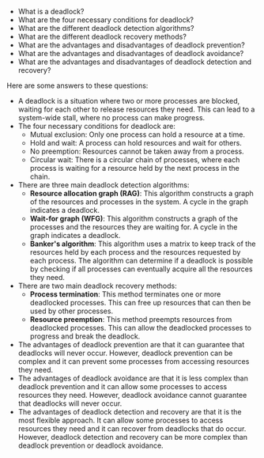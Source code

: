 - What is a deadlock?
- What are the four necessary conditions for deadlock?
- What are the different deadlock detection algorithms?
- What are the different deadlock recovery methods?
- What are the advantages and disadvantages of deadlock prevention?
- What are the advantages and disadvantages of deadlock avoidance?
- What are the advantages and disadvantages of deadlock detection and recovery?

Here are some answers to these questions:

- A deadlock is a situation where two or more processes are blocked, waiting for each other to release resources they need. This can lead to a system-wide stall, where no process can make progress.
- The four necessary conditions for deadlock are:
    - Mutual exclusion: Only one process can hold a resource at a time.
    - Hold and wait: A process can hold resources and wait for others.
    - No preemption: Resources cannot be taken away from a process.
    - Circular wait: There is a circular chain of processes, where each process is waiting for a resource held by the next process in the chain.
- There are three main deadlock detection algorithms:
    - **Resource allocation graph (RAG)**: This algorithm constructs a graph of the resources and processes in the system. A cycle in the graph indicates a deadlock.
    - **Wait-for graph (WFG)**: This algorithm constructs a graph of the processes and the resources they are waiting for. A cycle in the graph indicates a deadlock.
    - **Banker's algorithm**: This algorithm uses a matrix to keep track of the resources held by each process and the resources requested by each process. The algorithm can determine if a deadlock is possible by checking if all processes can eventually acquire all the resources they need.
- There are two main deadlock recovery methods:
    - **Process termination**: This method terminates one or more deadlocked processes. This can free up resources that can then be used by other processes.
    - **Resource preemption**: This method preempts resources from deadlocked processes. This can allow the deadlocked processes to progress and break the deadlock.
- The advantages of deadlock prevention are that it can guarantee that deadlocks will never occur. However, deadlock prevention can be complex and it can prevent some processes from accessing resources they need.
- The advantages of deadlock avoidance are that it is less complex than deadlock prevention and it can allow some processes to access resources they need. However, deadlock avoidance cannot guarantee that deadlocks will never occur.
- The advantages of deadlock detection and recovery are that it is the most flexible approach. It can allow some processes to access resources they need and it can recover from deadlocks that do occur. However, deadlock detection and recovery can be more complex than deadlock prevention or deadlock avoidance.
